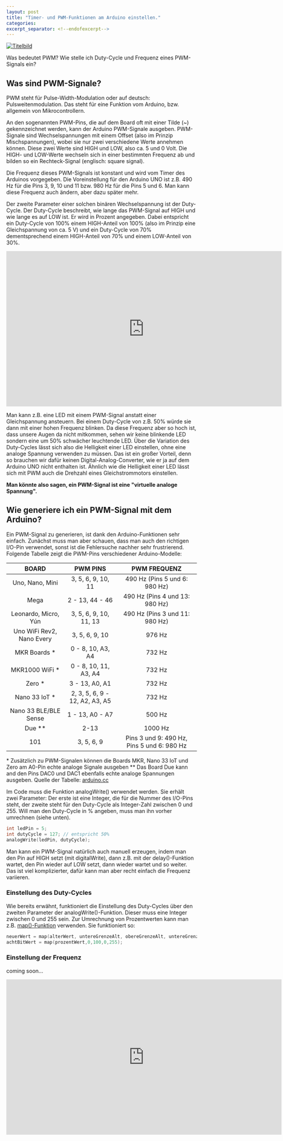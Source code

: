 ```yaml
---
layout: post
title: "Timer- und PWM-Funktionen am Arduino einstellen."
categories:
excerpt_separator: <!--endofexcerpt-->
---
```

[![Titelbild](../../../../robotic-tutorials/assets/media/tutorial_timer/preview_timer.png)](https://nikoro1904.github.io/robotic-tutorials/2020/10/11/tutorial_timer.html)

<!--endofexcerpt-->

Was bedeutet PWM? Wie stelle ich Duty-Cycle und Frequenz eines PWM-Signals ein?

## Was sind PWM-Signale?

PWM steht für Pulse-Width-Modulation oder auf deutsch: Pulsweitenmodulation. Das steht für eine Funktion vom Arduino, bzw. allgemein von Mikrocontrollern. 

An den sogenannten PWM-Pins, die auf dem Board oft mit einer Tilde (~) gekennzeichnet werden, kann der Arduino PWM-Signale ausgeben. PWM-Signale sind Wechselspannungen mit einem Offset (also im Prinzip Mischspannungen), wobei sie nur zwei verschiedene Werte annehmen können. Diese zwei Werte sind HIGH und LOW, also ca. 5 und 0 Volt. Die HIGH- und LOW-Werte wechseln sich in einer bestimmten Frequenz ab und bilden so ein Rechteck-Signal (englisch: square signal).

Die Frequenz dieses PWM-Signals ist konstant und wird vom Timer des Arduinos vorgegeben. Die Voreinstellung für den Arduino UNO ist z.B. 490 Hz für die Pins  3, 9, 10 und 11 bzw. 980 Hz für die Pins 5 und 6. Man kann diese Frequenz auch ändern, aber dazu später mehr.

Der zweite Parameter einer solchen binären Wechselspannung ist der Duty-Cycle. Der Duty-Cycle beschreibt, wie lange das PWM-Signal auf HIGH und wie lange es auf LOW ist. Er wird in Prozent angegeben. Dabei entspricht ein Duty-Cycle von 100% einem HIGH-Anteil von 100% (also im Prinzip eine Gleichspannung von ca. 5 V) und ein Duty-Cycle von 70% dementsprechend einem HIGH-Anteil von 70% und einem LOW-Anteil von 30%.

<iframe width="728" height="410" src="https://www.youtube.com/embed/lj4yvjqSDcM" frameborder="0" allow="accelerometer; autoplay; clipboard-write; encrypted-media; gyroscope; picture-in-picture" allowfullscreen></iframe>

Man kann z.B. eine LED mit einem PWM-Signal anstatt einer Gleichspannung ansteuern. Bei einem Duty-Cycle von z.B. 50% würde sie dann mit einer hohen Frequenz blinken. Da diese Frequenz aber so hoch ist, dass unsere Augen da nicht mitkommen, sehen wir keine blinkende LED sondern eine um 50% schwächer leuchtende LED. Über die Variation des Duty-Cycles lässt sich also die Helligkeit einer LED einstellen, ohne eine analoge Spannung verwenden zu müssen. Das ist ein großer Vorteil, denn so brauchen wir dafür keinen Digital-Analog-Converter, wie er ja auf dem Arduino UNO nicht enthalten ist. Ähnlich wie die Helligkeit einer LED lässt sich mit PWM auch die Drehzahl eines Gleichstrommotors einstellen.

**Man könnte also sagen, ein PWM-Signal ist eine "virtuelle analoge Spannung".**

## Wie generiere ich ein PWM-Signal mit dem Arduino?

Ein PWM-Signal zu generieren, ist dank den Arduino-Funktionen sehr einfach. Zunächst muss man aber schauen, dass man auch den richtigen I/O-Pin verwendet, sonst ist die Fehlersuche nachher sehr frustrierend. Folgende Tabelle zeigt die PWM-Pins verschiedener Arduino-Modelle:

| BOARD                     | PWM PINS                       | PWM FREQUENZ                               |
|:-------------------------:|:------------------------------:|:------------------------------------------:|
| Uno, Nano, Mini           | 3, 5, 6, 9, 10, 11             | 490 Hz (Pins 5 und 6: 980 Hz)              |
| Mega                      | 2 - 13, 44 - 46                | 490 Hz (Pins 4 und 13: 980 Hz)             |
| Leonardo, Micro, Yún      | 3, 5, 6, 9, 10, 11, 13         | 490 Hz (Pins 3 und 11: 980 Hz)             |
| Uno WiFi Rev2, Nano Every | 3, 5, 6, 9, 10                 | 976 Hz                                     |
| MKR Boards *              | 0 - 8, 10, A3, A4              | 732 Hz                                     |
| MKR1000 WiFi *            | 0 - 8, 10, 11, A3, A4          | 732 Hz                                     |
| Zero *                    | 3 - 13, A0, A1                 | 732 Hz                                     |
| Nano 33 IoT *             | 2, 3, 5, 6, 9 - 12, A2, A3, A5 | 732 Hz                                     |
| Nano 33 BLE/BLE Sense     | 1 - 13, A0 - A7                | 500 Hz                                     |
| Due **                    | 2-13                           | 1000 Hz                                    |
| 101                       | 3, 5, 6, 9                     | Pins 3 und 9: 490 Hz, Pins 5 und 6: 980 Hz |

\* Zusätzlich zu PWM-Signalen können die Boards MKR, Nano 33 IoT und Zero am A0-Pin echte analoge Signale ausgeben
\*\* Das Board Due kann and den Pins DAC0 und DAC1 ebenfalls echte analoge Spannungen ausgeben.
Quelle der Tabelle: [arduino.cc](https://www.arduino.cc/reference/en/language/functions/analog-io/analogwrite/) 

Im Code muss die Funktion analogWrite() verwendet werden. Sie erhält zwei Parameter: Der erste ist eine Integer, die für die Nummer des I/O-Pins steht, der zweite steht für den Duty-Cycle als Integer-Zahl zwischen 0 und 255. Will man den Duty-Cycle in % angeben, muss man ihn vorher umrechnen (siehe unten).

```c++
int ledPin = 5;
int dutyCycle = 127; // entspricht 50%
analogWrite(ledPin, dutyCycle);
```

Man kann ein PWM-Signal natürlich auch manuell erzeugen, indem man den Pin auf HIGH setzt (mit digitalWrite), dann z.B. mit der delay()-Funktion wartet, den Pin wieder auf LOW setzt, dann wieder wartet und so weiter. Das ist viel komplizierter, dafür kann man aber recht einfach die Frequenz variieren.

### Einstellung des Duty-Cycles

Wie bereits erwähnt, funktioniert die Einstellung des Duty-Cycles über den zweiten Parameter der analogWrite()-Funktion. Dieser muss eine Integer zwischen 0 und 255 sein. Zur Umrechnung von Prozentwerten kann man z.B. [map()-Funktion](https://www.arduino.cc/reference/en/language/functions/math/map/)  verwenden. Sie funktioniert so:

```c++
neuerWert = map(alterWert, untereGrenzeAlt, obereGrenzeAlt, untereGrenzeNeu, obereGrenzeNeu, alterWert);
achtBitWert = map(prozentWert,0,100,0,255);
```

### Einstellung der Frequenz

coming soon...

<iframe width="728" height="410" src="https://www.youtube.com/embed/HfIPJ1FykdQ" frameborder="0" allow="accelerometer; autoplay; clipboard-write; encrypted-media; gyroscope; picture-in-picture" allowfullscreen></iframe>
